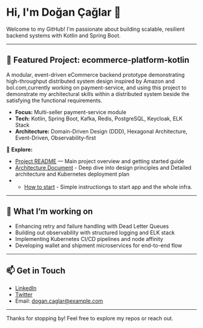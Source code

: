 # Hi, I'm Doğan Çağlar 👋

Welcome to my GitHub! I'm passionate about building scalable, resilient backend systems with Kotlin and Spring Boot.

---

## 🚀 Featured Project: ecommerce-platform-kotlin

A modular, event-driven eCommerce backend prototype demonstrating high-throughput  distributed system design inspired by Amazon and bol.com,currently working on payment-service, and using this project to demonstrate my architectural skills within a distributed system beside the satisfying the functional requirements. 

- **Focus:** Multi-seller payment-service module  
- **Tech:** Kotlin, Spring Boot, Kafka, Redis, PostgreSQL, Keycloak, ELK Stack  
- **Architecture:** Domain-Driven Design (DDD), Hexagonal Architecture, Event-Driven, Observability-first  

🔎 **Explore:**  
- [Project README](https://github.com/dcaglar/ecommerce-platform-kotlin/blob/main/README.md) — Main project overview and getting started guide 
- [Architecture Document](https://github.com/dcaglar/ecommerce-platform-kotlin/blob/main/docs/architecture.md) - Deep dive into design principles and Detailed architecture and Kubernetes deployment plan
- - [How to start](https://github.com/dcaglar/ecommerce-platform-kotlin/blob/main/docs/how-to-start.md) - Simple instructiongs to start app and the whole infra.


---

## 🔧 What I’m working on

- Enhancing retry and failure handling with Dead Letter Queues  
- Building out observability with structured logging and ELK stack  
- Implementing Kubernetes CI/CD pipelines and node affinity  
- Developing wallet and shipment microservices for end-to-end flow  

---

## 📫 Get in Touch

- [LinkedIn](https://linkedin.com/in/dogancaglar)  
- [Twitter](https://twitter.com/dogancaglar)  
- Email: dogan.caglar@example.com  

---

Thanks for stopping by! Feel free to explore my repos or reach out.
